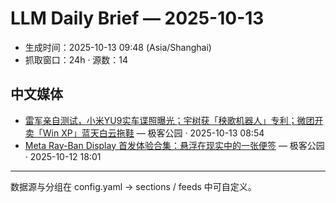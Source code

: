 # LLM Daily Brief — 2025-10-13

- 生成时间：2025-10-13 09:48 (Asia/Shanghai)
- 抓取窗口：24h · 源数：14


## 中文媒体

- [雷军亲自测试，小米YU9实车谍照曝光；宇树获「秧歌机器人」专利；微团开卖「Win XP」蓝天白云拖鞋](http://www.geekpark.net/news/354891) — 极客公园 · 2025-10-13 08:54
- [Meta Ray-Ban Display 首发体验合集：悬浮在现实中的一张便签](http://www.geekpark.net/news/354887) — 极客公园 · 2025-10-12 18:01

---
数据源与分组在 config.yaml → sections / feeds 中可自定义。
